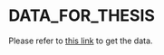 # DATA_FOR_THESIS

Please refer to [this link](https://drive.google.com/drive/folders/1QLGMjlpTGGN95OSQNyOWd3mPVeDb6XYb?usp=sharing) to get the data.
